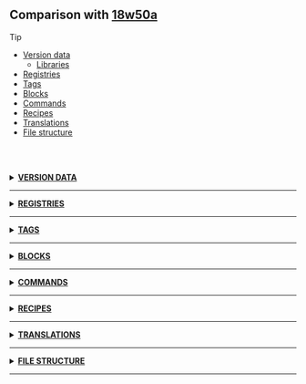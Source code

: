 ## Comparison with [18w50a](https://github.com/PixiGeko/Minecraft-generated-data/tree/18w50a)

> [!TIP]
> - [Version data](#version-data)
>     - [Libraries](#version-data-libraries)
> - [Registries](#registries)
> - [Tags](#tags)
> - [Blocks](#blocks)
> - [Commands](#commands)
> - [Recipes](#recipes)
> - [Translations](#translations)
> - [File structure](#file-structure)

<br/><br/>
<details><summary><b><ins>VERSION DATA</ins></b><a name="version-data"></a></summary>
<br/>
<table><tr><th></th><th align="left">18w50a</th><th>19w02a</th></tr><tr><td>World version</td><td><pre>1919</pre></td><td><pre>1921</pre></td></tr><tr><td>Protocol version</td><td><pre>451</pre></td><td><pre>452</pre></td></tr></table>
<h3>Libraries<a name="version-data-libraries"></a></h3>
<details>
<summary>
Versions
</summary>
<table><tr><th></th><th align="left">18w50a</th><th>19w02a</th></tr><tr><td>com.mojang:datafixerupper</td><td><pre>1.0.21</pre></td><td><pre>2.0.23</pre></td></tr></table>
</details>
</details>
<hr/>
<details><summary><b><ins>REGISTRIES</ins></b><a name="registries"></a></summary>
<br/>
<details>
<summary>
🗒️ List
</summary>

```diff
+ menu.txt
```

</details>
<details>
<summary>
block
</summary>

```diff
+ minecraft:campfire
```

</details>
<details>
<summary>
block_entity_type
</summary>

```diff
+ minecraft:campfire
```

</details>
<details>
<summary>
custom_stat
</summary>

```diff
+ minecraft:interact_with_campfire
+ minecraft:interact_with_lectern
```

</details>
<details>
<summary>
feature
</summary>

```diff
- minecraft:new_village
```

</details>
<details>
<summary>
item
</summary>

```diff
+ minecraft:campfire
```

</details>
<details>
<summary>
particle_type
</summary>

```diff
+ minecraft:campfire_cosy_smoke
+ minecraft:campfire_signal_smoke
```

</details>
<details>
<summary>
sound_event
</summary>

```diff
+ minecraft:block.campfire.crackle
+ minecraft:item.book.page_turn
+ minecraft:item.book.put
+ minecraft:ui.cartography_table.take_result
```

</details>
<details>
<summary>
structure_feature
</summary>

```diff
- minecraft:new_village
```

</details>
<details>
<summary>
structure_piece
</summary>

```diff
- minecraft:vibh
- minecraft:vidf
- minecraft:vif
- minecraft:vil
- minecraft:viph
- minecraft:vis
- minecraft:vish
- minecraft:vismh
- minecraft:visr
- minecraft:vist
- minecraft:vistart
- minecraft:vitrh
- minecraft:viw
```

</details>
</details>
<hr/>
<details><summary><b><ins>TAGS</ins></b><a name="tags"></a></summary>
<br/>
<details>
<summary>
🗒️ List
</summary>

```diff
+ universal_tags/menu.json
```

</details>
<details>
<summary>
all_blocks_with_drop.json
</summary>

```diff
+ minecraft:campfire
```

</details>
<details>
<summary>
universal_tags/block.json
</summary>

```diff
+ minecraft:campfire
```

</details>
<details>
<summary>
universal_tags/block_entity_type.json
</summary>

```diff
+ minecraft:campfire
```

</details>
<details>
<summary>
universal_tags/custom_stat.json
</summary>

```diff
+ minecraft:interact_with_campfire
+ minecraft:interact_with_lectern
```

</details>
<details>
<summary>
universal_tags/feature.json
</summary>

```diff
- minecraft:new_village
```

</details>
<details>
<summary>
universal_tags/item.json
</summary>

```diff
+ minecraft:campfire
```

</details>
<details>
<summary>
universal_tags/particle_type.json
</summary>

```diff
+ minecraft:campfire_cosy_smoke
+ minecraft:campfire_signal_smoke
```

</details>
<details>
<summary>
universal_tags/sound_event.json
</summary>

```diff
+ minecraft:block.campfire.crackle
+ minecraft:item.book.page_turn
+ minecraft:item.book.put
+ minecraft:ui.cartography_table.take_result
```

</details>
<details>
<summary>
universal_tags/structure_feature.json
</summary>

```diff
- minecraft:new_village
```

</details>
<details>
<summary>
universal_tags/structure_piece.json
</summary>

```diff
- minecraft:vibh
- minecraft:vidf
- minecraft:vif
- minecraft:vil
- minecraft:viph
- minecraft:vis
- minecraft:vish
- minecraft:vismh
- minecraft:visr
- minecraft:vist
- minecraft:vistart
- minecraft:vitrh
- minecraft:viw
```

</details>
</details>
<hr/>
<details><summary><b><ins>BLOCKS</ins></b><a name="blocks"></a></summary>
<br/>
<details>
<summary>
🗒️ List
</summary>

```diff
+ campfire.json
```

</details>
</details>
<hr/>
<details><summary><b><ins>COMMANDS</ins></b><a name="commands"></a></summary>
<br/>
<details>
<summary>
🗒️ List
</summary>

```diff
+ teammsg.txt
+ tm.txt
```

</details>
<details>
<summary>
data
</summary>

```diff
+ data modify block <targetPos: block_pos> <targetPath: nbt_path> insert <index: integer> from block <sourcePos: block_pos> <sourcePath: nbt_path>
+ data modify block <targetPos: block_pos> <targetPath: nbt_path> insert <index: integer> from entity <source: entity> <sourcePath: nbt_path>
+ data modify block <targetPos: block_pos> <targetPath: nbt_path> insert <index: integer> value <value: nbt_tag>
- data modify block <targetPos: block_pos> <targetPath: nbt_path> insert after <index: integer> from block <sourcePos: block_pos> <sourcePath: nbt_path>
- data modify block <targetPos: block_pos> <targetPath: nbt_path> insert after <index: integer> from entity <source: entity> <sourcePath: nbt_path>
- data modify block <targetPos: block_pos> <targetPath: nbt_path> insert after <index: integer> value <value: nbt_tag>
- data modify block <targetPos: block_pos> <targetPath: nbt_path> insert before <index: integer> from block <sourcePos: block_pos> <sourcePath: nbt_path>
- data modify block <targetPos: block_pos> <targetPath: nbt_path> insert before <index: integer> from entity <source: entity> <sourcePath: nbt_path>
- data modify block <targetPos: block_pos> <targetPath: nbt_path> insert before <index: integer> value <value: nbt_tag>
+ data modify entity <target: entity> <targetPath: nbt_path> insert <index: integer> from block <sourcePos: block_pos> <sourcePath: nbt_path>
+ data modify entity <target: entity> <targetPath: nbt_path> insert <index: integer> from entity <source: entity> <sourcePath: nbt_path>
+ data modify entity <target: entity> <targetPath: nbt_path> insert <index: integer> value <value: nbt_tag>
- data modify entity <target: entity> <targetPath: nbt_path> insert after <index: integer> from block <sourcePos: block_pos> <sourcePath: nbt_path>
- data modify entity <target: entity> <targetPath: nbt_path> insert after <index: integer> from entity <source: entity> <sourcePath: nbt_path>
- data modify entity <target: entity> <targetPath: nbt_path> insert after <index: integer> value <value: nbt_tag>
- data modify entity <target: entity> <targetPath: nbt_path> insert before <index: integer> from block <sourcePos: block_pos> <sourcePath: nbt_path>
- data modify entity <target: entity> <targetPath: nbt_path> insert before <index: integer> from entity <source: entity> <sourcePath: nbt_path>
- data modify entity <target: entity> <targetPath: nbt_path> insert before <index: integer> value <value: nbt_tag>
```

</details>
<details>
<summary>
locate
</summary>

```diff
- locate New_Village
```

</details>
</details>
<hr/>
<details><summary><b><ins>RECIPES</ins></b><a name="recipes"></a></summary>
<br/>
<details>
<summary>
🗒️ List
</summary>

```diff
+ baked_potato_from_campfire.json
+ campfire.json
+ cartography_table.json
+ cooked_beef_from_campfire.json
+ cooked_chicken_from_campfire.json
+ cooked_cod_from_campfire.json
+ cooked_mutton_from_campfire.json
+ cooked_porkchop_from_campfire.json
+ cooked_rabbit_from_campfire.json
+ cooked_salmon_from_campfire.json
+ dried_kelp_from_campfire.json
+ lectern.json
```

</details>
</details>
<hr/>
<details><summary><b><ins>TRANSLATIONS</ins></b><a name="translations"></a></summary>
<br/>
<details>
<summary>
Keys
</summary>

```diff
+ block.minecraft.campfire: Campfire
+ chat.type.team.hover: Message Team
+ chat.type.team.sent: -> %s <%s> %s
+ chat.type.team.text: %s <%s> %s
+ commands.data.modify.invalid_index: Invalid list index: %s
+ commands.teammsg.failed.noteam: You must be on a team to message your team
+ container.cartography_table: Cartography Table
+ container.lectern: Lectern
+ filled_map.locked: Locked
+ lectern.take_book: Take book
+ stat.minecraft.interact_with_blast_furnace: Interactions with Blast Furnace
+ stat.minecraft.interact_with_campfire: Interactions with Campfire
+ stat.minecraft.interact_with_lectern: Interactions with Lectern
+ stat.minecraft.interact_with_smoker: Interactions with Smoker
+ subtitles.block.campfire.crackle: Campfire crackles
+ subtitles.item.book.page_turn: Page rustles
+ subtitles.item.book.put: Book thumps
```

</details>
<details>
<summary>
Changes
</summary>
<br/>
<table>
<tr><th>Name</th><th>18w50a</th><th>19w02a</th></tr>
<tr><th align="left"><div style="width:290px">menu.preparingSpawn</div></th><td>Preparing spawn area</td><td>Preparing spawn area: %s%%</td></tr>
<tr><th align="left"><div style="width:290px">stat.minecraft.clean_shulker_box</div></th><td>Shulker Box Cleaned</td><td>Shulker Boxes Cleaned</td></tr>
</table>
<br/>
</details>
</details>
<hr/>
<details><summary><b><ins>FILE STRUCTURE</ins></b><a name="file-structure"></a></summary>
<br/>
<details>
<summary>
data
</summary>

```diff
+ minecraft/advancements/recipes/decorations/campfire.json
+ minecraft/advancements/recipes/decorations/cartography_table.json
+ minecraft/advancements/recipes/food/baked_potato_from_campfire.json
+ minecraft/advancements/recipes/food/cooked_beef_from_campfire.json
+ minecraft/advancements/recipes/food/cooked_chicken_from_campfire.json
+ minecraft/advancements/recipes/food/cooked_cod_from_campfire.json
+ minecraft/advancements/recipes/food/cooked_mutton_from_campfire.json
+ minecraft/advancements/recipes/food/cooked_porkchop_from_campfire.json
+ minecraft/advancements/recipes/food/cooked_rabbit_from_campfire.json
+ minecraft/advancements/recipes/food/cooked_salmon_from_campfire.json
+ minecraft/advancements/recipes/food/dried_kelp_from_campfire.json
+ minecraft/advancements/recipes/redstone/lectern.json
+ minecraft/loot_tables/blocks/campfire.json
+ minecraft/recipes/baked_potato_from_campfire.json
+ minecraft/recipes/campfire.json
+ minecraft/recipes/cartography_table.json
+ minecraft/recipes/cooked_beef_from_campfire.json
+ minecraft/recipes/cooked_chicken_from_campfire.json
+ minecraft/recipes/cooked_cod_from_campfire.json
+ minecraft/recipes/cooked_mutton_from_campfire.json
+ minecraft/recipes/cooked_porkchop_from_campfire.json
+ minecraft/recipes/cooked_rabbit_from_campfire.json
+ minecraft/recipes/cooked_salmon_from_campfire.json
+ minecraft/recipes/dried_kelp_from_campfire.json
+ minecraft/recipes/lectern.json
+ minecraft/tags/items/coals.json
```

</details>
<details>
<summary>
assets
</summary>

```diff
+ minecraft/blockstates/campfire.json
+ minecraft/models/block/campfire_on.json
+ minecraft/models/block/campfire.json
+ minecraft/models/item/campfire.json
+ minecraft/textures/block/campfire_fire.png
+ minecraft/textures/block/campfire_fire.png.mcmeta
+ minecraft/textures/block/campfire_side.png
+ minecraft/textures/block/campfire_top_on.png
+ minecraft/textures/block/campfire_top_on.png.mcmeta
+ minecraft/textures/block/campfire_top.png
+ minecraft/textures/gui/container/cartography_table.png
```

</details>
</details>
<hr/>